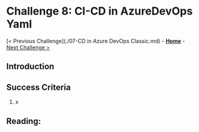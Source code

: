 # Challenge 8: CI-CD in AzureDevOps Yaml

[< Previous Challenge](./07-CD in Azure DevOps Classic.md) - **[Home](../README.md)** - [Next Challenge >](./09-privateaks.md)

## Introduction



## Success Criteria

1. x


## Reading:
